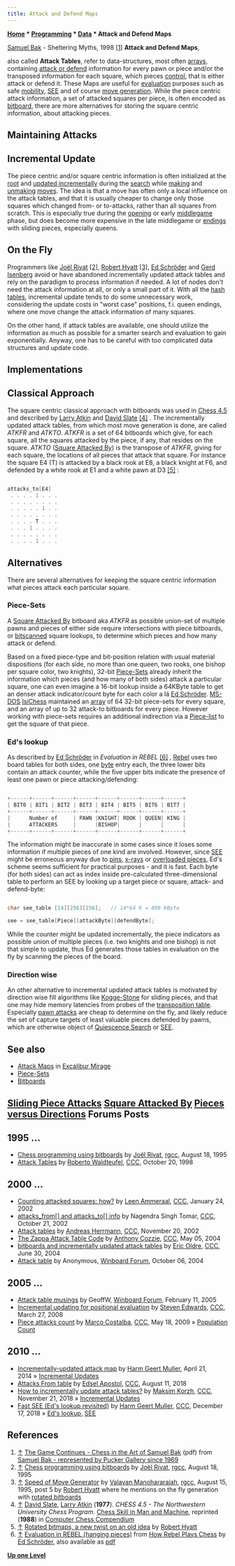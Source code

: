 ```yaml
---
title: Attack and Defend Maps
---
```

**[Home](Home "Home") * [Programming](Programming "Programming") * [Data](Data "Data") * Attack and Defend Maps**

[](File:ShelteringMyths.jpg) [Samuel Bak](Category:Samuel_Bak "Category:Samuel Bak") - Sheltering Myths, 1998 <a id="cite-note-1" href="#cite-ref-1">[1]</a>
**Attack and Defend Maps**,

also called **Attack Tables**, refer to data-structures, most often [arrays](Array "Array"), containing [attack or defend](Attacks "Attacks") information for every pawn or piece and/or the transposed information for each square, which pieces [control](Square_Control "Square Control"), that is either attack or defend it. These Maps are useful for [evaluation](Evaluation "Evaluation") purposes such as safe [mobility](Mobility "Mobility"), [SEE](Static_Exchange_Evaluation "Static Exchange Evaluation") and of course [move generation](Move_Generation "Move Generation"). While the piece centric attack information, a set of attacked squares per piece, is often encoded as [bitboard](Bitboards "Bitboards"), there are more alternatives for storing the square centric information, about attacking pieces.

## Maintaining Attacks

## Incremental Update

The piece centric and/or square centric information is often initialized at the [root](Root "Root") and [updated incrementally](Incremental_Updates "Incremental Updates") during the [search](Search "Search") while [making](Make_Move "Make Move") and [unmaking](Unmake_Move "Unmake Move") [moves](Moves "Moves"). The idea is that a move has often only a local influence on the attack tables, and that it is usually cheaper to change only those squares which changed from- or to-attacks, rather than all squares from scratch. This is especially true during the [opening](Opening "Opening") or early [middlegame](Middlegame "Middlegame") phase, but does become more expensive in the late middlegame or [endings](Endgame "Endgame") with sliding pieces, especially queens.

## On the Fly

Programmers like [Joël Rivat](Jo%C3%ABl_Rivat "Joël Rivat") <a id="cite-note-2" href="#cite-ref-2">[2]</a>, [Robert Hyatt](Robert_Hyatt "Robert Hyatt") <a id="cite-note-3" href="#cite-ref-3">[3]</a>, [Ed Schröder](Ed_Schroder "Ed Schroder") and [Gerd Isenberg](Gerd_Isenberg "Gerd Isenberg") avoid or have abandoned incrementally updated attack tables and rely on the paradigm to process information if needed. A lot of nodes don't need the attack information at all, or only a small part of it. With all the [hash tables](Hash_Table "Hash Table"), incremental update tends to do some unnecessary work, considering the update costs in "worst case" positions, f.i. queen endings, where one move change the attack information of many squares.

On the other hand, if attack tables are available, one should utilize the information as much as possible for a smarter search and evaluation to gain exponentially. Anyway, one has to be careful with too complicated data structures and update code.

## Implementations

## Classical Approach

The square centric classical approach with bitboards was used in [Chess 4.5](</Chess_(Program)> "Chess (Program)") and described by [Larry Atkin](Larry_Atkin "Larry Atkin") and [David Slate](David_Slate "David Slate") <a id="cite-note-4" href="#cite-ref-4">[4]</a> . The incrementally updated attack tables, from which most move generation is done, are called *ATKFR* and *ATKTO*. *ATKFR* is a set of 64 bitboards which give, for each square, all the squares attacked by the piece, if any, that resides on the square. *ATKTO* ([Square Attacked By](Square_Attacked_By "Square Attacked By")) is the transpose of *ATKFR*, giving for each square, the locations of all pieces that attack that square. For instance the square E4 (T) is attacked by a black rook at E8, a black knight at F6, and defended by a white rook at E1 and a white pawn at D3 <a id="cite-note-5" href="#cite-ref-5">[5]</a> :

```C++

attacks_to[E4]
 . . . . 1 . . .
 . . . . . . . .
 . . . . . 1 . .
 . . . . . . . .
 . . . . T . . .
 . . . 1 . . . .
 . . . . . . . .
 . . . . 1 . . .

```

## Alternatives

There are several alternatives for keeping the square centric information what pieces attack each particular square.

### Piece-Sets

A [Square Attacked By](Square_Attacked_By "Square Attacked By") bitboard aka *ATKFR* as possible union-set of multiple pawns and pieces of either side require intersections with piece bitboards, or [bitscanned](BitScan "BitScan") square lookups, to determine which pieces and how many attack or defend.

Based on a fixed piece-type and bit-position relation with usual material dispositions (for each side, no more than one queen, two rooks, one bishop per square color, two knights), 32-bit [Piece-Sets](Piece-Sets "Piece-Sets") already inherit the information which pieces (and how many of both sides) attack a particular square, one can even imagine a 16-bit lookup inside a 64KByte table to get an denser attack indicator/count byte for each color a lá [Ed Schröder](Attack_and_Defend_Maps#EDsLookup "Attack and Defend Maps"). [MS-DOS](MS-DOS "MS-DOS") [IsiChess](IsiChess "IsiChess") maintained an [array](Array "Array") of 64 32-bit piece-sets for every square, and an array of up to 32 attack-to bitboards for every piece. However working with piece-sets requires an additional indirection via a [Piece-list](Piece-Lists "Piece-Lists") to get the square of that piece.

### Ed's lookup

As described by [Ed Schröder](Ed_Schroder "Ed Schroder") in *Evaluation in REBEL* <a id="cite-note-6" href="#cite-ref-6">[6]</a> , [Rebel](Rebel "Rebel") uses two board tables for both sides, one [byte](Byte "Byte") entry each, the three lower bits contain an attack counter, while the five upper bits indicate the presence of least one pawn or piece attacking/defending:

```C++

+------+------+------+------+------+------+------+------+
| BIT0 | BIT1 | BIT2 | BIT3 | BIT4 | BIT5 | BIT6 | BIT7 |
+------+------+------+------+------+------+------+------+
|      Number of     | PAWN |KNIGHT| ROOK | QUEEN| KING |
|      ATTACKERS     |      |BISHOP|      |      |      |
+------+------+------+------+------+------+------+------+

```

The information might be inaccurate in some cases since it loses some information if multiple pieces of one kind are involved. However, since [SEE](Static_Exchange_Evaluation "Static Exchange Evaluation") might be erroneous anyway due to [pins](Pin "Pin"), [x-rays](X-ray "X-ray") or [overloaded pieces](Overloading "Overloading"), Ed's scheme seems sufficient for practical purposes - and it is fast. Each byte (for both sides) can act as index inside pre-calculated three-dimensional table to perform an SEE by looking up a target piece or square, attack- and defend-byte:

```C++

char see_table [14][256][256];   // 14*64 K = 896 KByte

see = see_table[Piece][attackByte][defendByte];

```

While the counter might be updated incrementally, the piece indicators as possible union of multiple pieces (i.e. two knights and one bishop) is not that simple to update, thus Ed generates those tables in evaluation on the fly by scanning the pieces of the board.

### Direction wise

An other alternative to incremental updated attack tables is motivated by direction wise fill algorithms like [Kogge-Stone](Kogge-Stone_Algorithm "Kogge-Stone Algorithm") for sliding pieces, and that one may hide memory latencies from probes of the [transposition table](Transposition_Table "Transposition Table"). Especially [pawn attacks](</Pawn_Attacks_(Bitboards)> "Pawn Attacks (Bitboards)") are cheap to determine on the fly, and likely reduce the set of capture targets of least valuable pieces defended by pawns, which are otherwise object of [Quiescence Search](Quiescence_Search "Quiescence Search") or [SEE](Static_Exchange_Evaluation "Static Exchange Evaluation").

## See also

- [Attack Maps](Excalibur_Mirage#AttackMaps "Excalibur Mirage") in [Excalibur Mirage](Excalibur_Mirage "Excalibur Mirage")
- [Piece-Sets](Piece-Sets "Piece-Sets")
- [Bitboards](Bitboards "Bitboards")

## [Sliding Piece Attacks](Sliding_Piece_Attacks "Sliding Piece Attacks") [Square Attacked By](Square_Attacked_By "Square Attacked By") [Pieces versus Directions](Pieces_versus_Directions "Pieces versus Directions") Forums Posts

## 1995 ...

- [Chess programming using bitboards](http://groups.google.com/group/rec.games.chess.computer/browse_frm/thread/71f7b5ee3764f082) by [Joël Rivat](Jo%C3%ABl_Rivat "Joël Rivat"), [rgcc](Computer_Chess_Forums "Computer Chess Forums"), August 18, 1995
- [Attack Tables](https://www.stmintz.com/ccc/index.php?id=30023) by [Roberto Waldteufel](Roberto_Waldteufel "Roberto Waldteufel"), [CCC](CCC "CCC"), October 20, 1998

## 2000 ...

- [Counting attacked squares: how?](https://www.stmintz.com/ccc/index.php?id=209546) by [Leen Ammeraal](Leen_Ammeraal "Leen Ammeraal"), [CCC](CCC "CCC"), January 24, 2002
- [attacks_from\[\] and attacks_to\[\] info](https://www.stmintz.com/ccc/index.php?id=260736) by Nagendra Singh Tomar, [CCC](CCC "CCC"), October 21, 2002
- [Attack tables](https://www.stmintz.com/ccc/index.php?id=266390) by [Andreas Herrmann](Andreas_Herrmann "Andreas Herrmann"), [CCC](CCC "CCC"), November 20, 2002
- [The Zappa Attack Table Code](https://www.stmintz.com/ccc/index.php?id=363519) by [Anthony Cozzie](Anthony_Cozzie "Anthony Cozzie"), [CCC](CCC "CCC"), May 05, 2004
- [bitboards and incrementally updated attack tables](https://www.stmintz.com/ccc/index.php?id=373246) by [Eric Oldre](Eric_Oldre "Eric Oldre"), [CCC](CCC "CCC"), June 30, 2004
- [Attack table](http://www.open-aurec.com/wbforum/viewtopic.php?f=4&t=171) by Anonymous, [Winboard Forum](Computer_Chess_Forums "Computer Chess Forums"), October 06, 2004

## 2005 ...

- [Attack table musings](http://www.open-aurec.com/wbforum/viewtopic.php?f=4&t=1626) by GeoffW, [Winboard Forum](Computer_Chess_Forums "Computer Chess Forums"), February 11, 2005
- [Incremental updating for positional evaluation](http://www.talkchess.com/forum/viewtopic.php?t=20370) by [Steven Edwards](Steven_Edwards "Steven Edwards"), [CCC](CCC "CCC"), March 27, 2008
- [Piece attacks count](http://www.talkchess.com/forum/viewtopic.php?topic_view=threads&p=267994&t=27965) by [Marco Costalba](Marco_Costalba "Marco Costalba"), [CCC](CCC "CCC"), May 18, 2009 » [Population Count](Population_Count "Population Count")

## 2010 ...

- [Incrementally-updated attack map](http://www.talkchess.com/forum/viewtopic.php?t=52085) by [Harm Geert Muller](Harm_Geert_Muller "Harm Geert Muller"), April 21, 2014 » [Incremental Updates](Incremental_Updates "Incremental Updates")
- [Attacks From table](http://www.talkchess.com/forum3/viewtopic.php?f=7&t=68196) by [Edsel Apostol](Edsel_Apostol "Edsel Apostol"), [CCC](CCC "CCC"), August 11, 2018
- [How to incrementally update attack tables?](http://www.talkchess.com/forum3/viewtopic.php?f=7&t=68995) by [Maksim Korzh](Maksim_Korzh "Maksim Korzh"), [CCC](CCC "CCC"), November 21, 2018 » [Incremental Updates](Incremental_Updates "Incremental Updates")
- [Fast SEE (Ed's lookup revisited)](http://www.talkchess.com/forum3/viewtopic.php?f=7&t=69301) by [Harm Geert Muller](Harm_Geert_Muller "Harm Geert Muller"), [CCC](CCC "CCC"), December 17, 2018 » [Ed's lookup](#edslookup), [SEE](Static_Exchange_Evaluation "Static Exchange Evaluation")

## References

1. <a id="cite-ref-1" href="#cite-note-1">↑</a> [The Game Continues - Chess in the Art of Samuel Bak](https://static1.squarespace.com/static/594044bd3a041171e0426683/t/5a12fc6b53450acdbebfc69d/1511193725379/Bak_The+Game+Continues_2000.pdf) (pdf) from [Samuel Bak - represented by Pucker Gallery since 1969](https://www.puckergallery.com/artists/#/samuel-bak/)
1. <a id="cite-ref-2" href="#cite-note-2">↑</a> [Chess programming using bitboards](http://groups.google.com/group/rec.games.chess.computer/browse_frm/thread/71f7b5ee3764f082) by [Joël Rivat](Jo%C3%ABl_Rivat "Joël Rivat"), [rgcc](Computer_Chess_Forums "Computer Chess Forums"), August 18, 1995
1. <a id="cite-ref-3" href="#cite-note-3">↑</a> [Speed of Move Generator](http://groups.google.com/group/rec.games.chess.computer/browse_frm/thread/33c57503391f3a89) by [Valavan Manohararajah](Valavan_Manohararajah "Valavan Manohararajah"), [rgcc](Computer_Chess_Forums "Computer Chess Forums"), August 15, 1995, post 5 by [Robert Hyatt](Robert_Hyatt "Robert Hyatt") where he mentions on the fly generation with [rotated bitboards](Rotated_Bitboards "Rotated Bitboards")
1. <a id="cite-ref-4" href="#cite-note-4">↑</a> [David Slate](David_Slate "David Slate"), [Larry Atkin](Larry_Atkin "Larry Atkin") (**1977**). *CHESS 4.5 - The Northwestern University Chess Program.* [Chess Skill in Man and Machine](Chess_Skill_in_Man_and_Machine "Chess Skill in Man and Machine"), reprinted (**1988**) in [Computer Chess Compendium](Computer_Chess_Compendium "Computer Chess Compendium")
1. <a id="cite-ref-5" href="#cite-note-5">↑</a> [Rotated bitmaps, a new twist on an old idea](http://www.craftychess.com/hyatt/bitmaps.html) by [Robert Hyatt](Robert_Hyatt "Robert Hyatt")
1. <a id="cite-ref-6" href="#cite-note-6">↑</a> [Evaluation in REBEL (hanging pieces)](http://www.top-5000.nl/authors/rebel/chess840.htm#HW) from [How Rebel Plays Chess](http://www.top-5000.nl/authors/rebel/chess840.htm) by [Ed Schröder](Ed_Schroder "Ed Schroder"), also available as [pdf](http://members.home.nl/matador/Inside%20Rebel.pdf)

**[Up one Level](Data "Data")**

